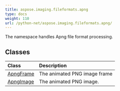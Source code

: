 ```yaml
---
title: aspose.imaging.fileformats.apng
type: docs
weight: 110
url: /python-net/aspose.imaging.fileformats.apng/
---
```



The namespace handles Apng file format processing.

## **Classes**
|**Class**|**Description**|
| :- | :- |
|[ApngFrame](/imaging/python-net/aspose.imaging.fileformats.apng/apngframe/)|The animated PNG image frame|
|[ApngImage](/imaging/python-net/aspose.imaging.fileformats.apng/apngimage/)|The animated PNG image.|
